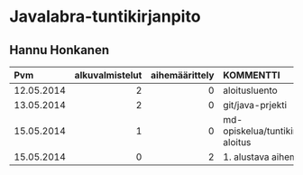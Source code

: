 ﻿# Javalabra-tuntikirjanpito
## Hannu Honkanen

| Pvm        | alkuvalmistelut | aihemäärittely | KOMMENTTI |
| :----------| --------------: | -------------: |:----------|
| 12.05.2014 | 2               | 0              | aloitusluento  |
| 13.05.2014 | 2               | 0              | git/java-prjekti  |
| 15.05.2014 | 1               | 0              | md-opiskelua/tuntikirjanpidon aloitus |
| 15.05.2014 | 0               | 2              | 1. alustava aihemäär. |
